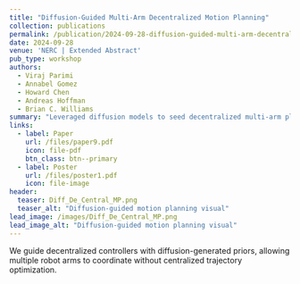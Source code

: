 ```yaml
---
title: "Diffusion-Guided Multi-Arm Decentralized Motion Planning" 
collection: publications
permalink: /publication/2024-09-28-diffusion-guided-multi-arm-decentralized-motion-planning
date: 2024-09-28
venue: 'NERC | Extended Abstract'
pub_type: workshop
authors:
  - Viraj Parimi
  - Annabel Gomez
  - Howard Chen
  - Andreas Hoffman
  - Brian C. Williams
summary: "Leveraged diffusion models to seed decentralized multi-arm planning with high-quality samples, reducing coordination failures in tightly coupled manipulation tasks."
links:
  - label: Paper
    url: /files/paper9.pdf
    icon: file-pdf
    btn_class: btn--primary
  - label: Poster
    url: /files/poster1.pdf
    icon: file-image
header:
  teaser: Diff_De_Central_MP.png
  teaser_alt: "Diffusion-guided motion planning visual"
lead_image: /images/Diff_De_Central_MP.png
lead_image_alt: "Diffusion-guided motion planning visual"
---
```


We guide decentralized controllers with diffusion-generated priors, allowing multiple robot arms to coordinate without centralized trajectory optimization.
